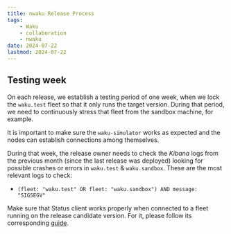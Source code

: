 ```yaml
---
title: nwaku Release Process
tags:
    - Waku
    - collaboration
    - nwaku
date: 2024-07-22
lastmod: 2024-07-22
---
```


## Testing week

On each release, we establish a testing period of one week, when we lock the `waku.test` fleet so that it only runs the target version. During that period, we need to continuously stress that fleet from the sandbox machine, for example.

It is important to make sure the `waku-simulator` works as expected and the nodes can establish connections among themselves.

During that week, the release owner needs to check the *Kibana* logs from the previous month (since the last release was deployed) looking for possible crashes or errors in `waku.test` & `waku.sandbox`. These are the most relevant logs to check:

- `(fleet: "waku.test" OR fleet: "waku.sandbox") AND message: "SIGSEGV"`

Make sure that Status client works properly when connected to a fleet running on the release candidate version. For it, please follow its corresponding [guide](https://www.notion.so/How-to-test-Nwaku-on-Status-12c6e4b9bf06420ca868bd199129b425?pvs=21).